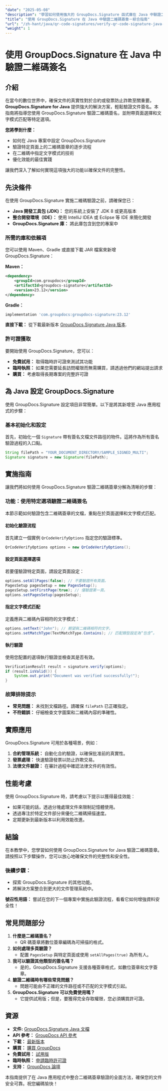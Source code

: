 ```yaml
---
"date": "2025-05-08"
"description": "學習如何使用強大的 GroupDocs.Signature 函式庫在 Java 中驗證二維碼簽章。本指南涵蓋設定、驗證選項和最佳實務。"
"title": "使用 GroupDocs.Signature 在 Java 中驗證二維碼簽章－綜合指南"
"url": "/zh-hant/java/qr-code-signatures/verify-qr-code-signature-java-groupdocs-signature/"
"weight": 1
---
```


# 使用 GroupDocs.Signature 在 Java 中驗證二維碼簽名

## 介紹

在當今的數位世界中，確保文件的真實性對於合約或發票防止詐欺至關重要。 **GroupDocs.Signature for Java** 提供強大的解決方案，輕鬆驗證文件簽名。本指南將指導您使用 GroupDocs.Signature 驗證二維碼簽名，並附帶頁面選擇和文字模式匹配等特定選項。

**您將學到什麼：**

- 如何在 Java 專案中設定 GroupDocs.Signature
- 驗證特定頁面上的二維碼簽章的逐步流程
- 在二維碼中指定文字模式的技術
- 優化效能的最佳實踐

讓我們深入了解如何實現這項強大的功能以確保文件的完整性。

## 先決條件

在使用 GroupDocs.Signature 實施二維碼驗證之前，請確保您已：

- **Java 開發工具包 (JDK)：** 您的系統上安裝了 JDK 8 或更高版本
- **整合開發環境（IDE）：** 使用 IntelliJ IDEA 或 Eclipse 等 IDE 來簡化開發
- **GroupDocs.Signature 庫：** 將此庫包含到您的專案中

### 所需的庫和依賴項

您可以使用 Maven、Gradle 或直接下載 JAR 檔案來新增 GroupDocs.Signature：

**Maven：**

```xml
<dependency>
    <groupId>com.groupdocs</groupId>
    <artifactId>groupdocs-signature</artifactId>
    <version>23.12</version>
</dependency>
```

**Gradle：**

```gradle
implementation 'com.groupdocs:groupdocs-signature:23.12'
```

**直接下載：** 
從下載最新版本 [GroupDocs.Signature Java 版本](https://releases。groupdocs.com/signature/java/).

### 許可證獲取

要開始使用 GroupDocs.Signature，您可以：

- **免費試用：** 取得臨時許可證來測試其功能
- **臨時執照：** 如果您需要延長訪問權限而無需購買，請透過他們的網站提出請求
- **購買：** 考慮取得長期專案的完整許可證

## 為 Java 設定 GroupDocs.Signature

使用 GroupDocs.Signature 設定項目非常簡單。以下是將其新增至 Java 應用程式的步驟：

### 基本初始化和設定

首先，初始化一個 `Signature` 帶有簽名文檔文件路徑的物件。這將作為所有簽名驗證過程的入口點。

```java
String filePath = "YOUR_DOCUMENT_DIRECTORY/SAMPLE_SIGNED_MULTI";
Signature signature = new Signature(filePath);
```

## 實施指南

讓我們將如何使用 GroupDocs.Signature 驗證二維碼簽章分解為清晰的步驟：

### 功能：使用特定選項驗證二維碼簽名

本節示範如何驗證包含二維碼簽章的文檔，重點在於頁面選擇和文字模式匹配。

#### 初始化驗證流程

首先建立一個實例 `QrCodeVerifyOptions` 指定您的驗證標準。

```java
QrCodeVerifyOptions options = new QrCodeVerifyOptions();
```

#### 設定頁面選擇選項

若要僅驗證特定頁面，請設定頁面設定：

```java
options.setAllPages(false); // 不要驗證所有頁面。
PagesSetup pagesSetup = new PagesSetup();
pagesSetup.setFirstPage(true); // 僅驗證第一頁。
options.setPagesSetup(pagesSetup);
```

#### 指定文字模式匹配

定義應與二維碼內容相符的文字模式：

```java
options.setText("John"); // 期望與二維碼相符的文字。
options.setMatchType(TextMatchType.Contains); // 匹配類型設定為“包含”。
```

#### 執行驗證

使用您配置的選項執行驗證並檢查其是否有效。

```java
VerificationResult result = signature.verify(options);
if (result.isValid()) {
    System.out.print("Document was verified successfully!");
}
```

### 故障排除提示

- **常見問題：** 未找到文檔路徑。請確保 `filePath` 已正確指定。
- **不符錯誤：** 仔細檢查文字圖案和二維碼內容的準確性。

## 實際應用

GroupDocs.Signature 可用於各種場景，例如：

1. **合約管理系統：** 自動化合約驗證，以確保批准前的真實性。
2. **發票處理：** 快速驗證發票以防止詐欺交易。
3. **法律文件驗證：** 在審計過程中確認法律文件的有效性。

## 性能考慮

使用 GroupDocs.Signature 時，請考慮以下提示以獲得最佳效能：

- 如果可能的話，透過分塊處理文件來限制記憶體使用。
- 透過專注於特定文件部分來優化二維碼掃描速度。
- 定期更新到最新版本以利用效能改進。

## 結論

在本教學中，您學習如何使用 GroupDocs.Signature for Java 驗證二維碼簽章。請按照以下步驟操作，您可以放心地確保文件的完整性和安全性。 

### 後續步驟：

- 探索 GroupDocs.Signature 的其他功能。
- 將解決方案整合到更大的文件管理系統中。

**號召性用語：** 嘗試在您的下一個專案中實施此驗證流程，看看它如何增強資料安全性！

## 常見問題部分

1. **什麼是二維碼簽名？**
   - QR 碼簽章將數位簽章編碼為可掃描的格式。
2. **如何處理多頁驗證？**
   - 配置 `PagesSetup` 與特定頁面或使用 `setAllPages(true)` 為所有人。
3. **我可以驗證其他類型的簽名嗎？**
   - 是的，GroupDocs.Signature 支援各種簽章格式，如數位簽章和文字簽章。
4. **驗證二維碼時有哪些常見問題？**
   - 問題可能由不正確的文件路徑或不匹配的文字模式引起。
5. **GroupDocs.Signature 可以免費使用嗎？**
   - 它提供試用版；但是，要獲得完全存取權限，您必須購買許可證。

## 資源

- **文件:** [GroupDocs.Signature Java 文檔](https://docs.groupdocs.com/signature/java/)
- **API 參考：** [GroupDocs API 參考](https://reference.groupdocs.com/signature/java/)
- **下載：** [最新版本](https://releases.groupdocs.com/signature/java/)
- **購買：** [購買 GroupDocs](https://purchase.groupdocs.com/buy)
- **免費試用：** [試用版](https://releases.groupdocs.com/signature/java/)
- **臨時執照：** [申請臨時許可證](https://purchase.groupdocs.com/temporary-license/)
- **支持：** [GroupDocs 論壇](https://forum.groupdocs.com/c/signature/)

本指南提供了在 Java 應用程式中整合二維碼簽章驗證的全面方法，確保您的文件安全可靠。祝您編碼愉快！